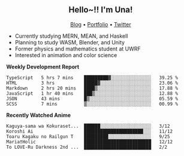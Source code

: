 <h2 align="center">
  Hello~!! I'm Una!
</h2>

<p align="center">
  <a href="https://anarchy.website/">Blog</a> &bull;
  <a href="https://una-ada.github.io/">Portfolio</a> &bull;
  <a href="https://twitter.com/xn__z7x">Twitter</a>
</p>

- Currently studying MERN, MEAN, and Haskell
- Planning to study WASM, Blender, and Unity
- Former physics and mathematics student at UWRF
- Interested in animation and color science

**Weekly Development Report**

<!--START_SECTION:waka-->

```text
TypeScript   5 hrs 7 mins    █████████▓░░░░░░░░░░░░░░░   39.25 %
HTML         3 hrs           █████▓░░░░░░░░░░░░░░░░░░░   23.06 %
Markdown     2 hrs 20 mins   ████▒░░░░░░░░░░░░░░░░░░░░   17.88 %
JavaScript   1 hr 40 mins    ███▒░░░░░░░░░░░░░░░░░░░░░   12.88 %
JSON         43 mins         █▒░░░░░░░░░░░░░░░░░░░░░░░   05.59 %
SCSS         7 mins          ▒░░░░░░░░░░░░░░░░░░░░░░░░   00.99 %
```

<!--END_SECTION:waka-->

**Recently Watched Anime**

<!-- RECENT-ANIME:START -->

    Kaguya-sama wa Kokuraset...  ██████░░░░░░░░░░░░░░░░░░░   3/12
    Koroshi Ai                   ██████████████████████░░░   11/12
    Toaru Kagaku no Railgun T    █████████░░░░░░░░░░░░░░░░   9/25
    Maria†Holic                  █████████████████████████   12/12
    To LOVE-Ru Darkness 2nd ...  █████████████████████████   2/2
<!-- RECENT-ANIME:END -->
